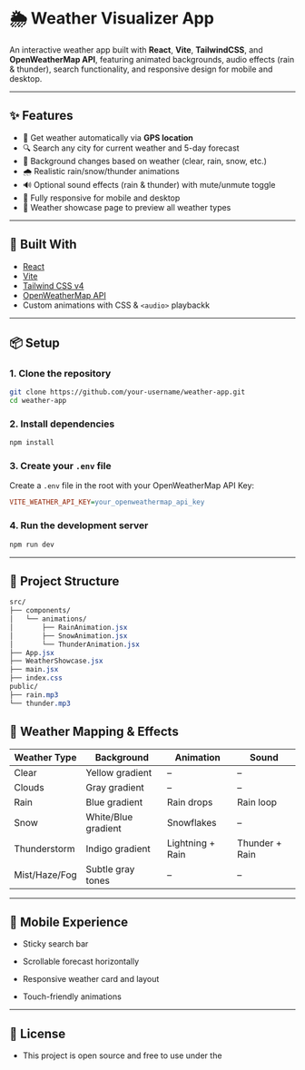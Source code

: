 # 🌦️ Weather Visualizer App

An interactive weather app built with **React**, **Vite**, **TailwindCSS**, and **OpenWeatherMap API**, featuring animated backgrounds, audio effects (rain & thunder), search functionality, and responsive design for mobile and desktop.

---

## ✨ Features

- 📍 Get weather automatically via **GPS location**
- 🔍 Search any city for current weather and 5-day forecast
- 🎨 Background changes based on weather (clear, rain, snow, etc.)
- 🌧️ Realistic rain/snow/thunder animations
- 🔊 Optional sound effects (rain & thunder) with mute/unmute toggle
- 📱 Fully responsive for mobile and desktop
- 🧭 Weather showcase page to preview all weather types

---

## 🧱 Built With

- [React](https://reactjs.org/)
- [Vite](https://vitejs.dev/)
- [Tailwind CSS v4](https://tailwindcss.com/)
- [OpenWeatherMap API](https://openweathermap.org/api)
- Custom animations with CSS & `<audio>` playbackk

---

## 📦 Setup

### 1. Clone the repository

```bash
git clone https://github.com/your-username/weather-app.git
cd weather-app
```

### 2. Install dependencies

```bash
npm install
```

### 3. Create your `.env` file
Create a `.env` file in the root with your OpenWeatherMap API Key:

```ini
VITE_WEATHER_API_KEY=your_openweathermap_api_key
```

### 4. Run the development server
```bash
npm run dev
```

---

## 📁 Project Structure

```css
src/
├── components/
│   └── animations/
│       ├── RainAnimation.jsx
│       ├── SnowAnimation.jsx
│       └── ThunderAnimation.jsx
├── App.jsx
├── WeatherShowcase.jsx
├── main.jsx
├── index.css
public/
├── rain.mp3
└── thunder.mp3
```

## 🎨 Weather Mapping & Effects

| Weather Type  | Background          | Animation        | Sound          |
| ------------- | ------------------- | ---------------- | -------------- |
| Clear         | Yellow gradient     | –                | –              |
| Clouds        | Gray gradient       | –                | –              |
| Rain          | Blue gradient       | Rain drops       | Rain loop      |
| Snow          | White/Blue gradient | Snowflakes       | –              |
| Thunderstorm  | Indigo gradient     | Lightning + Rain | Thunder + Rain |
| Mist/Haze/Fog | Subtle gray tones   | –                | –              |


---

## 📱 Mobile Experience

- Sticky search bar

- Scrollable forecast horizontally

- Responsive weather card and layout

- Touch-friendly animations

---

## 📄 License

- This project is open source and free to use under the